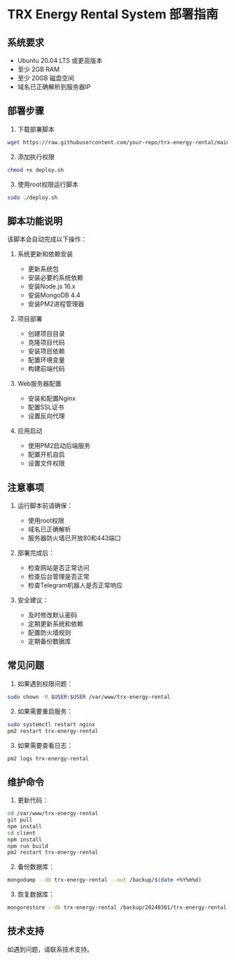 # TRX Energy Rental System 部署指南

## 系统要求

- Ubuntu 20.04 LTS 或更高版本
- 至少 2GB RAM
- 至少 20GB 磁盘空间
- 域名已正确解析到服务器IP

## 部署步骤

1. 下载部署脚本
```bash
wget https://raw.githubusercontent.com/your-repo/trx-energy-rental/main/deploy.sh
```

2. 添加执行权限
```bash
chmod +x deploy.sh
```

3. 使用root权限运行脚本
```bash
sudo ./deploy.sh
```

## 脚本功能说明

该脚本会自动完成以下操作：

1. 系统更新和依赖安装
   - 更新系统包
   - 安装必要的系统依赖
   - 安装Node.js 16.x
   - 安装MongoDB 4.4
   - 安装PM2进程管理器

2. 项目部署
   - 创建项目目录
   - 克隆项目代码
   - 安装项目依赖
   - 配置环境变量
   - 构建前端代码

3. Web服务器配置
   - 安装和配置Nginx
   - 配置SSL证书
   - 设置反向代理

4. 应用启动
   - 使用PM2启动后端服务
   - 配置开机自启
   - 设置文件权限

## 注意事项

1. 运行脚本前请确保：
   - 使用root权限
   - 域名已正确解析
   - 服务器防火墙已开放80和443端口

2. 部署完成后：
   - 检查网站是否正常访问
   - 检查后台管理是否正常
   - 检查Telegram机器人是否正常响应

3. 安全建议：
   - 及时修改默认密码
   - 定期更新系统和依赖
   - 配置防火墙规则
   - 定期备份数据库

## 常见问题

1. 如果遇到权限问题：
```bash
sudo chown -R $USER:$USER /var/www/trx-energy-rental
```

2. 如果需要重启服务：
```bash
sudo systemctl restart nginx
pm2 restart trx-energy-rental
```

3. 如果需要查看日志：
```bash
pm2 logs trx-energy-rental
```

## 维护命令

1. 更新代码：
```bash
cd /var/www/trx-energy-rental
git pull
npm install
cd client
npm install
npm run build
pm2 restart trx-energy-rental
```

2. 备份数据库：
```bash
mongodump --db trx-energy-rental --out /backup/$(date +%Y%m%d)
```

3. 恢复数据库：
```bash
mongorestore --db trx-energy-rental /backup/20240301/trx-energy-rental
```

## 技术支持

如遇到问题，请联系技术支持。 